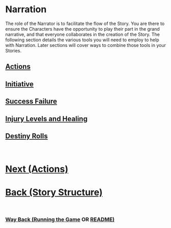 # Narration

The role of the Narrator is to facilitate the flow of the Story.  You are there to ensure the Characters have the opportunity to play their part in the grand narrative, and that everyone collaborates in the creation of the Story.  The following section details the various tools you will need to employ to help with Narration.  Later sections will cover ways to combine those tools in your Stories.

## [Actions](<Actions.md>) 
## [Initiative](<Initiative.md>) 
## [Success Failure](<Success Failure.md>) 
## [Injury Levels and Healing](<Injury and Healing.md>) 
## [Destiny Rolls](<Destiny Rolls.md>) 

$~~~$

# [Next (Actions)](<Actions.md>) 
# [Back (Story Structure)](<Story Structure.md>) 

$~~~$

### [Way Back (Running the Game](<Running the Game - MOC.md>) OR [README)](<../README.md>) 